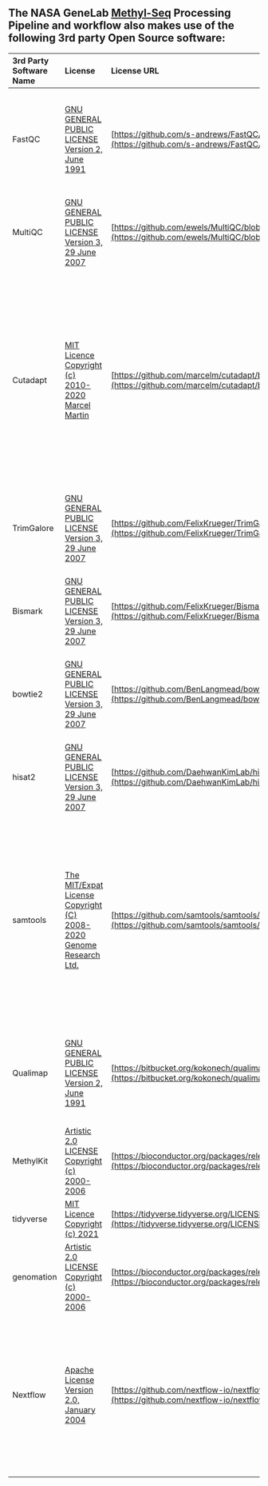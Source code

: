 ## The NASA GeneLab [Methyl-Seq](../Methyl-Seq) Processing Pipeline and workflow also makes use of the following 3rd party Open Source software:

|3rd Party Software Name|License|License URL|Copyright Notice|
|:----------------------|:------|:----------|:----------------------|
|FastQC|[GNU GENERAL PUBLIC LICENSE Version 2, June 1991](Methyl-Seq_3rd_Party_Software_Licenses/FASTQC_LICENSE.pdf)|[https://github.com/s-andrews/FastQC/blob/master/LICENSE](https://github.com/s-andrews/FastQC/blob/master/LICENSE)|Copyright (C) 1989, 1991 Free Software Foundation, Inc., 51 Franklin Street, Fifth Floor, Boston, MA 02110-1301 USA Everyone is permitted to copy and distribute verbatim copies of this license document, but changing it is not allowed.|
|MultiQC|[GNU GENERAL PUBLIC LICENSE Version 3, 29 June 2007](Methyl-Seq_3rd_Party_Software_Licenses/MultiQC_LICENSE.pdf)|[https://github.com/ewels/MultiQC/blob/master/LICENSE](https://github.com/ewels/MultiQC/blob/master/LICENSE)|Copyright (C) 2007 Free Software Foundation, Inc <http://fsf.org/> Everyone is permitted to copy and distribute verbatim copies of this license document, but changing it is not allowed.|
|Cutadapt|[MIT Licence Copyright (c) 2010-2020 Marcel Martin](Methyl-Seq_3rd_Party_Software_Licenses/cutadapt_LICENSE.pdf)|[https://github.com/marcelm/cutadapt/blob/main/LICENSE](https://github.com/marcelm/cutadapt/blob/main/LICENSE)|Copyright (c) 2010-2020 Marcel Martin <marcel.martin@scilifelab.se> Permission is hereby granted, free of charge, to any person obtaining a copy of this software and associated documentation files (the "Software"), to deal in the Software without restriction, including without limitation the rights to use, copy, modify, merge, publish, distribute, sublicense, and/or sell copies of the Software, and to permit persons to whom the Software is furnished to do so, subject to the following conditions:|
|TrimGalore|[GNU GENERAL PUBLIC LICENSE Version 3, 29 June 2007](Methyl-Seq_3rd_Party_Software_Licenses/TrimGalore_LICENSE.pdf)|[https://github.com/FelixKrueger/TrimGalore/blob/master/LICENSE](https://github.com/FelixKrueger/TrimGalore/blob/master/LICENSE)| Copyright (C) 2007 Free Software Foundation, Inc. <http://fsf.org/> Everyone is permitted to copy and distribute verbatim copies of this license document, but changing it is not allowed.|
|Bismark|[GNU GENERAL PUBLIC LICENSE Version 3, 29 June 2007](Methyl-Seq_3rd_Party_Software_Licenses/Bismark_LICENSE.pdf)|[https://github.com/FelixKrueger/Bismark/blob/master/license.txt](https://github.com/FelixKrueger/Bismark/blob/master/license.txt)| Copyright (C) 2007 Free Software Foundation, Inc. <http://fsf.org/> Everyone is permitted to copy and distribute verbatim copies of this license document, but changing it is not allowed.|
|bowtie2|[GNU GENERAL PUBLIC LICENSE Version 3, 29 June 2007](Methyl-Seq_3rd_Party_Software_Licenses/bowtie2_LICENSE.pdf)|[https://github.com/BenLangmead/bowtie2/blob/master/LICENSE](https://github.com/BenLangmead/bowtie2/blob/master/LICENSE)|Copyright (C) 2007 Free Software Foundation, Inc. <http://fsf.org/> Everyone is permitted to copy and distribute verbatim copies of this license document, but changing it is not allowed.|
|hisat2|[GNU GENERAL PUBLIC LICENSE Version 3, 29 June 2007](Methyl-Seq_3rd_Party_Software_Licenses/hisat2_LICENSE.pdf)|[https://github.com/DaehwanKimLab/hisat2/blob/master/LICENSE](https://github.com/DaehwanKimLab/hisat2/blob/master/LICENSE)|Copyright (C) 2007 Free Software Foundation, Inc. <http://fsf.org/> Everyone is permitted to copy and distribute verbatim copies of this license document, but changing it is not allowed.|
|samtools|[The MIT/Expat License Copyright (C) 2008-2020 Genome Research Ltd.](Methyl-Seq_3rd_Party_Software_Licenses/samtools_LICENSE.pdf)|[https://github.com/samtools/samtools/blob/develop/LICENSE](https://github.com/samtools/samtools/blob/develop/LICENSE)|Copyright (C) 2008-2021 Genome Research Ltd. Permission is hereby granted, free of charge, to any person obtaining a copy of this software and associated documentation files (the "Software"), to deal in the Software without restriction, including without limitation the rights to use, copy, modify, merge, publish, distribute, sublicense, and/or sell copies of the Software, and to permit persons to whom the Software is furnished to do so, subject to the following conditions:|
|Qualimap|[GNU GENERAL PUBLIC LICENSE Version 2, June 1991](Methyl-Seq_3rd_Party_Software_Licenses/Qualimap_LICENSE.pdf)|[https://bitbucket.org/kokonech/qualimap/src/master/LICENSE](https://bitbucket.org/kokonech/qualimap/src/master/LICENSE)|Copyright (C) 1989, 1991 Free Software Foundation, Inc., 51 Franklin Street, Fifth Floor, Boston, MA 02110-1301 USA Everyone is permitted to copy and distribute verbatim copies of this license document, but changing it is not allowed.|
|MethylKit|[Artistic 2.0 LICENSE Copyright (c) 2000-2006](Methyl-Seq_3rd_Party_Software_Licenses/MethylKit_LICENSE.pdf)|[https://bioconductor.org/packages/release/bioc/html/methylKit.html](https://bioconductor.org/packages/release/bioc/html/methylKit.html)|Copyright (c) 2000-2006, The Perl Foundation. Everyone is permitted to copy and distribute verbatim copies of this license document, but changing it is not allowed.|
|tidyverse|[MIT Licence Copyright (c) 2021](Methyl-Seq_3rd_Party_Software_Licenses/tidyverse_LICENSE.pdf)|[https://tidyverse.tidyverse.org/LICENSE.html](https://tidyverse.tidyverse.org/LICENSE.html)|MIT License Copyright (c) 2021 tidyverse authors|
|genomation|[Artistic 2.0 LICENSE Copyright (c) 2000-2006](Methyl-Seq_3rd_Party_Software_Licenses/MethylKit_LICENSE.pdf)|[https://bioconductor.org/packages/release/bioc/html/genomation.html](https://bioconductor.org/packages/release/bioc/html/genomation.html)|Copyright (c) 2000-2006, The Perl Foundation. Everyone is permitted to copy and distribute verbatim copies of this license document, but changing it is not allowed.|
|Nextflow|[Apache License Version 2.0, January 2004](Methyl-Seq_3rd_Party_Software_Licenses/Nextflow_LICENSE.pdf)|[https://github.com/nextflow-io/nextflow/blob/master/COPYING](https://github.com/nextflow-io/nextflow/blob/master/COPYING)| Grant of Copyright License. Subject to the terms and conditions of this License, each Contributor hereby grants to You a perpetual, worldwide, non-exclusive, no-charge, royalty-free, irrevocable copyright license to reproduce, prepare Derivative Works of, publicly display, publicly perform, sublicense, and distribute the Work and such Derivative Works in Source or Object form.|
